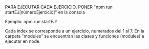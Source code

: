 PARA EJECUTAR CADA EJERCICIO, PONER "npm run startEJ[númeroEjercicio]" en la consola

Ejemplo: npm run startEJ1


Cada index se corresponde a un ejercicio, numerados del 1 al 7.
En la carpeta "modules" se encuentran las clases y funciones (modules) a ejecutar en node.